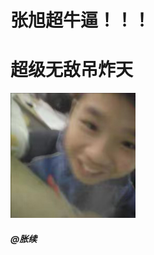 <!DOCTYPE html>
<html lang="en">
<head>
    <meta charset="UTF-8">
    <meta name="viewport" content="width=device-width, initial-scale=1.0">
    <title>张旭超牛逼</title>
</head>
<body>
<h1>张旭超牛逼！！！</h1>
<h1>超级无敌吊炸天</h1> 
<img src="./Image_314878674788152.jpg" width="200px" alt="">   
</body>







    
<h5>@胀续</h5>

</html>
